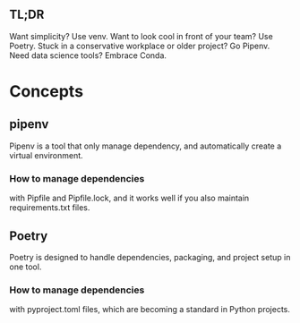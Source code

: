 
## TL;DR

Want simplicity? Use venv.
Want to look cool in front of your team? Use Poetry.
Stuck in a conservative workplace or older project? Go Pipenv.
Need data science tools? Embrace Conda.

# Concepts

## pipenv

Pipenv is a tool that only manage dependency, and automatically create a virtual environment.

### How to manage dependencies

with Pipfile and Pipfile.lock, and it works well if you also maintain requirements.txt files.

## Poetry

Poetry is designed to handle dependencies, packaging, and project setup in one tool. 

### How to manage dependencies

with pyproject.toml files, which are becoming a standard in Python projects.